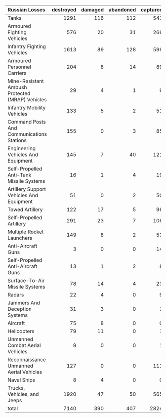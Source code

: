 | Russian Losses                                   |   destroyed |   damaged |   abandoned |   captured |   total |
|:-------------------------------------------------|------------:|----------:|------------:|-----------:|--------:|
| Tanks                                            |        1291 |       116 |         112 |        541 |    2060 |
| Armoured Fighting Vehicles                       |         576 |        20 |          31 |        266 |     893 |
| Infantry Fighting Vehicles                       |        1613 |        89 |         128 |        599 |    2429 |
| Armoured Personnel Carriers                      |         204 |         8 |          14 |         89 |     315 |
| Mine-Resistant Ambush Protected  (MRAP) Vehicles |          29 |         4 |           1 |          9 |      43 |
| Infantry Mobility Vehicles                       |         133 |         5 |           2 |         51 |     191 |
| Command Posts And Communications Stations        |         155 |         0 |           3 |         85 |     243 |
| Engineering Vehicles And Equipment               |         145 |         7 |          40 |        121 |     313 |
| Self-Propelled Anti-Tank Missile Systems         |          16 |         1 |           4 |         19 |      40 |
| Artillery Support Vehicles And Equipment         |          51 |         0 |           2 |         50 |     103 |
| Towed Artillery                                  |         122 |        17 |           5 |         96 |     240 |
| Self-Propelled Artillery                         |         291 |        23 |           7 |        106 |     427 |
| Multiple Rocket Launchers                        |         149 |         8 |           2 |         53 |     212 |
| Anti-Aircraft Guns                               |           3 |         0 |           0 |         14 |      17 |
| Self-Propelled Anti-Aircraft Guns                |          13 |         1 |           2 |          8 |      24 |
| Surface-To-Air Missile Systems                   |          78 |        14 |           4 |         23 |     119 |
| Radars                                           |          22 |         4 |           0 |          9 |      35 |
| Jammers And Deception Systems                    |          31 |         3 |           0 |          7 |      41 |
| Aircraft                                         |          75 |         8 |           0 |          0 |      83 |
| Helicopters                                      |          79 |        11 |           0 |          1 |      91 |
| Unmanned Combat Aerial Vehicles                  |           9 |         0 |           0 |          1 |      10 |
| Reconnaissance Unmanned Aerial Vehicles          |         127 |         0 |           0 |        111 |     238 |
| Naval Ships                                      |           8 |         4 |           0 |          0 |      12 |
| Trucks, Vehicles, and Jeeps                      |        1920 |        47 |          50 |        565 |    2582 |
| total                                            |        7140 |       390 |         407 |       2824 |   10761 |